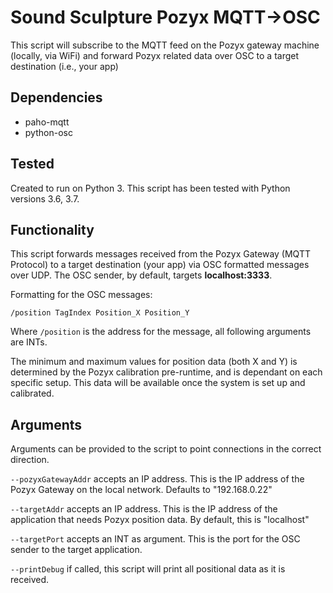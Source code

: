 # Sound Sculpture Pozyx MQTT->OSC

This script will subscribe to the MQTT feed on the Pozyx gateway machine (locally, via WiFi) and forward Pozyx related data over OSC to a target destination (i.e., your app)

## Dependencies

- paho-mqtt
- python-osc

## Tested

Created to run on Python 3. This script has been tested with Python versions 3.6, 3.7.

## Functionality

This script forwards messages received from the Pozyx Gateway (MQTT Protocol) to a target destination (your app) via OSC formatted messages over UDP. The OSC sender, by default, targets __localhost:3333__.

Formatting for the OSC messages:

```
/position TagIndex Position_X Position_Y
```

Where ```/position``` is the address for the message, all following arguments are INTs.

The minimum and maximum values for position data (both X and Y) is determined by the Pozyx calibration pre-runtime, and is dependant on each specific setup. This data will be available once the system is set up and calibrated.

## Arguments

Arguments can be provided to the script to point connections in the correct direction.

```--pozyxGatewayAddr``` accepts an IP address. This is the IP address of the Pozyx Gateway on the local network. Defaults to "192.168.0.22"

```--targetAddr``` accepts an IP address. This is the IP address of the application that needs Pozyx position data. By default, this is "localhost"

```--targetPort``` accepts an INT as argument. This is the port for the OSC sender to the target application.

```--printDebug``` if called, this script will print all positional data as it is received.

